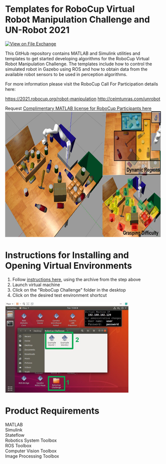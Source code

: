 # Templates for RoboCup Virtual Robot Manipulation Challenge and UN-Robot 2021
<!-- This is the "Title of the contribution" that was approved during the Community Contribution Review Process --> 

[![View <File Exchange Title> on File Exchange](https://www.mathworks.com/matlabcentral/images/matlab-file-exchange.svg)](https://www.mathworks.com/matlabcentral/fileexchange/####-file-exchange-title)  
<!-- Add this icon to the README if this repo also appears on File Exchange via the "Connect to GitHub" feature --> 

This GitHub repository contains MATLAB and Simulink utilities and templates to get started developing algorithms for the RoboCup Virtual Robot Manipulation Challenge. The templates include how to control the simulated robot in Gazebo using ROS and how to obtain data from the available robot sensors to be used in perception algorithms.

For more information please visit the RoboCup Call For Participation details here:

https://2021.robocup.org/robot-manipulation
http://ceimtunras.com/unrobot

Request [Complimentary MATLAB license for RoboCup Participants here](https://www.mathworks.com/academia/student-competitions/robocup.html)
<img src="./Images/RoboCupChallengeIcon.jpg" width="700" height="408">


# Instructions for Installing and Opening Virtual Environments
1. Follow [instructions here](https://www.mathworks.com/support/product/robotics/ros2-vm-installation-instructions-v4.html), using the archive from the step above
2. Launch virtual machine
3. Click on the "RoboCup Challenge" folder in the desktop
4. Click on the desired test environment shortcut
<img src="./Images/OpenWorlds.jpg" width="400" height="293">


# Product Requirements
MATLAB  
Simulink  
Stateflow  
Robotics System Toolbox  
ROS Toolbox  
Computer Vision Toolbox  
Image Processing Toolbox  
